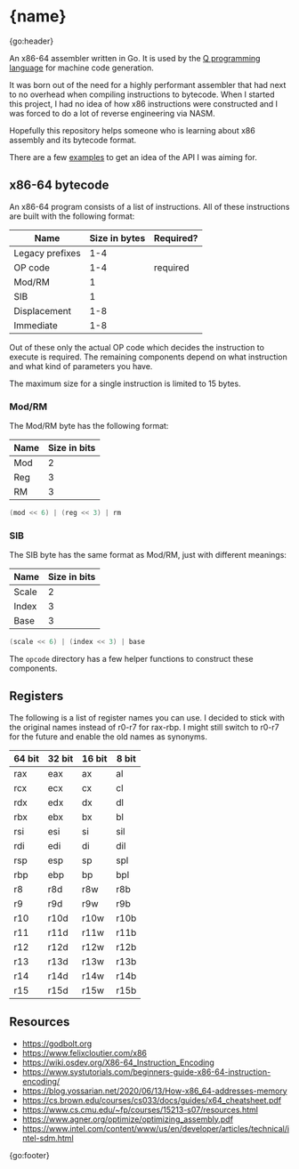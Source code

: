 # {name}

{go:header}

An x86-64 assembler written in Go. It is used by the [Q programming language](https://github.com/akyoto/q) for machine code generation.

It was born out of the need for a highly performant assembler that had next to no overhead when compiling instructions to bytecode. When I started this project, I had no idea of how x86 instructions were constructed and I was forced to do a lot of reverse engineering via NASM.

Hopefully this repository helps someone who is learning about x86 assembly and its bytecode format.

There are a few [examples](https://github.com/akyoto/asm/tree/master/examples) to get an idea of the API I was aiming for.

## x86-64 bytecode

An x86-64 program consists of a list of instructions. All of these instructions are built with the following format:

| Name            | Size in bytes | Required? |
|-----------------|---------------|-----------|
| Legacy prefixes | 1-4           |           |
| OP code         | 1-4           | required  |
| Mod/RM          | 1             |           |
| SIB             | 1             |           |
| Displacement    | 1-8           |           |
| Immediate       | 1-8           |           |

Out of these only the actual OP code which decides the instruction to execute is required. The remaining components depend on what instruction and what kind of parameters you have.

The maximum size for a single instruction is limited to 15 bytes.

### Mod/RM

The Mod/RM byte has the following format:

| Name | Size in bits |
|------|--------------|
| Mod  | 2            |
| Reg  | 3            |
| RM   | 3            |

```go
(mod << 6) | (reg << 3) | rm
```

### SIB

The SIB byte has the same format as Mod/RM, just with different meanings:

| Name  | Size in bits |
|-------|--------------|
| Scale | 2            |
| Index | 3            |
| Base  | 3            |

```go
(scale << 6) | (index << 3) | base
```

The `opcode` directory has a few helper functions to construct these components.

## Registers

The following is a list of register names you can use. I decided to stick with the original names instead of r0-r7 for rax-rbp. I might still switch to r0-r7 for the future and enable the old names as synonyms.

| 64 bit | 32 bit | 16 bit | 8 bit |
|--------|--------|--------|-------|
| rax    | eax    | ax     | al    |
| rcx    | ecx    | cx     | cl    |
| rdx    | edx    | dx     | dl    |
| rbx    | ebx    | bx     | bl    |
| rsi    | esi    | si     | sil   |
| rdi    | edi    | di     | dil   |
| rsp    | esp    | sp     | spl   |
| rbp    | ebp    | bp     | bpl   |
| r8     | r8d    | r8w    | r8b   |
| r9     | r9d    | r9w    | r9b   |
| r10    | r10d   | r10w   | r10b  |
| r11    | r11d   | r11w   | r11b  |
| r12    | r12d   | r12w   | r12b  |
| r13    | r13d   | r13w   | r13b  |
| r14    | r14d   | r14w   | r14b  |
| r15    | r15d   | r15w   | r15b  |

## Resources

* https://godbolt.org
* https://www.felixcloutier.com/x86
* https://wiki.osdev.org/X86-64_Instruction_Encoding
* https://www.systutorials.com/beginners-guide-x86-64-instruction-encoding/
* https://blog.yossarian.net/2020/06/13/How-x86_64-addresses-memory
* https://cs.brown.edu/courses/cs033/docs/guides/x64_cheatsheet.pdf
* https://www.cs.cmu.edu/~fp/courses/15213-s07/resources.html
* https://www.agner.org/optimize/optimizing_assembly.pdf
* https://www.intel.com/content/www/us/en/developer/articles/technical/intel-sdm.html

{go:footer}

